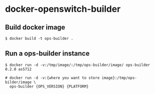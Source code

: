 # docker-openswitch-builder
## Build docker image

``` 
$ docker build -t ops-builder .
```

## Run a ops-builder instance
```
$ docker run -d -v:/tmp/image/:/tmp/ops-builder/image/ ops-builder 0.2.0 as5712

# docker run -d -v:{where you want to store image}:/tmp/ops-bilder/image \ 
  ops-builder {OPS_VERSION} {PLATFORM}
```

